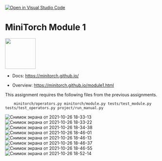 [![Open in Visual Studio Code](https://classroom.github.com/assets/open-in-vscode-f059dc9a6f8d3a56e377f745f24479a46679e63a5d9fe6f495e02850cd0d8118.svg)](https://classroom.github.com/online_ide?assignment_repo_id=6023365&assignment_repo_type=AssignmentRepo)
# MiniTorch Module 1

<img src="https://minitorch.github.io/_images/match.png" width="100px">

* Docs: https://minitorch.github.io/

* Overview: https://minitorch.github.io/module1.html

This assignment requires the following files from the previous assignments.

        minitorch/operators.py minitorch/module.py tests/test_module.py tests/test_operators.py project/run_manual.py
        

![Снимок экрана от 2021-10-26 18-33-13](https://user-images.githubusercontent.com/52883493/138925224-656e5c8e-89a3-4876-a326-5bb1749b0ebd.png)
![Снимок экрана от 2021-10-26 18-33-22](https://user-images.githubusercontent.com/52883493/138925231-da176f99-8fc3-4ae2-a437-4e24611b67d2.png)
![Снимок экрана от 2021-10-26 18-34-38](https://user-images.githubusercontent.com/52883493/138925234-9dcefdfe-a273-4e22-93eb-e2c1e34524e0.png)
![Снимок экрана от 2021-10-26 18-46-01](https://user-images.githubusercontent.com/52883493/138925238-d1a062fd-32f5-46ff-a90b-67d91c489fc0.png)
![Снимок экрана от 2021-10-26 18-46-13](https://user-images.githubusercontent.com/52883493/138925240-2c947541-36f2-42e0-ad30-9329b7bf553a.png)
![Снимок экрана от 2021-10-26 18-46-37](https://user-images.githubusercontent.com/52883493/138925244-e84ea28c-e3a6-43e6-bf9a-599434e8114d.png)
![Снимок экрана от 2021-10-26 18-46-55](https://user-images.githubusercontent.com/52883493/138925247-50f3a555-434d-4f3e-a491-612a0cae73d1.png)
![Снимок экрана от 2021-10-26 18-52-14](https://user-images.githubusercontent.com/52883493/138925249-a9b982d4-9688-460e-9f3a-e2eebd3e8165.png)
